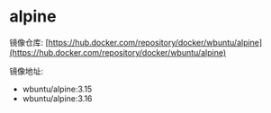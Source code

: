 # alpine

镜像仓库: [https://hub.docker.com/repository/docker/wbuntu/alpine](https://hub.docker.com/repository/docker/wbuntu/alpine)

镜像地址: 

- wbuntu/alpine:3.15
- wbuntu/alpine:3.16